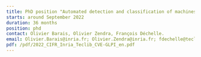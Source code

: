 ```yaml
---
title: PhD position "Automated detection and classification of machines containing vulnerable softwares in an Information System"
starts: around September 2022
duration: 36 months
position: phd
contact: Olivier Barais, Olivier Zendra, François Déchelle.
email: Olivier.Barais@inria.fr; Olivier.Zendra@inria.fr; fdechelle@teclib.com
pdf: /pdf/2022_CIFR_Inria_Teclib_CVE-GLPI_en.pdf
---
```


